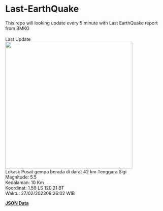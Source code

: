 # Last-EarthQuake
This repo will looking update every 5 minute with Last EarthQuake report from BMKG
<br>
<br>
Last Update
<br>
<img src="https://ews.bmkg.go.id/TEWS/data/20230227082602.mmi.jpg?56675izoyu8543nv22lqszn" width="400"/>
<br>
Lokasi: Pusat gempa berada di darat 42 km Tenggara Sigi <br>
Magnitude: 5.5 <br>
Kedalaman: 10 Km <br>
Koordinat: 1.59 LS 120.21 BT <br>
Waktu: 27/02/202308:26:02 WIB <br>

<a href="./data/data.json">**JSON Data**</a>
